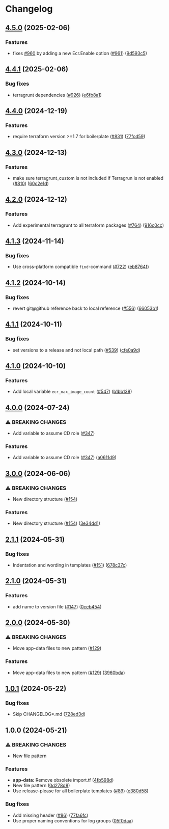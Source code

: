 # Changelog

## [4.5.0](https://github.com/oslokommune/golden-path-boilerplate/compare/app-data-v4.4.1...app-data-v4.5.0) (2025-02-06)


### Features

* fixes [#960](https://github.com/oslokommune/golden-path-boilerplate/issues/960) by adding a new Ecr.Enable option ([#961](https://github.com/oslokommune/golden-path-boilerplate/issues/961)) ([9d593c5](https://github.com/oslokommune/golden-path-boilerplate/commit/9d593c52b8aa06d952fc1c0fbaf307e425137556))

## [4.4.1](https://github.com/oslokommune/golden-path-boilerplate/compare/app-data-v4.4.0...app-data-v4.4.1) (2025-02-06)


### Bug fixes

* terragrunt dependencies ([#926](https://github.com/oslokommune/golden-path-boilerplate/issues/926)) ([e6fb8a1](https://github.com/oslokommune/golden-path-boilerplate/commit/e6fb8a1e7fc0bb377d2ce1725e60a82308b403f9))

## [4.4.0](https://github.com/oslokommune/golden-path-boilerplate/compare/app-data-v4.3.0...app-data-v4.4.0) (2024-12-19)


### Features

* require terraform version &gt;=1.7 for boilerplate ([#831](https://github.com/oslokommune/golden-path-boilerplate/issues/831)) ([77fcd59](https://github.com/oslokommune/golden-path-boilerplate/commit/77fcd5913643bf9af159e8ec6dbc86955825c0c4))

## [4.3.0](https://github.com/oslokommune/golden-path-boilerplate/compare/app-data-v4.2.0...app-data-v4.3.0) (2024-12-13)


### Features

* make sure terragrunt_custom is not included if Terragrun is not enabled ([#810](https://github.com/oslokommune/golden-path-boilerplate/issues/810)) ([60c2e1d](https://github.com/oslokommune/golden-path-boilerplate/commit/60c2e1df0bbc163ffd29d063018e1548f8c7d615))

## [4.2.0](https://github.com/oslokommune/golden-path-boilerplate/compare/app-data-v4.1.3...app-data-v4.2.0) (2024-12-12)


### Features

* Add experimental terragrunt to all terraform packages ([#764](https://github.com/oslokommune/golden-path-boilerplate/issues/764)) ([916c0cc](https://github.com/oslokommune/golden-path-boilerplate/commit/916c0cc2a8d9df21f651646e22d5ef912362710b))

## [4.1.3](https://github.com/oslokommune/golden-path-boilerplate/compare/app-data-v4.1.2...app-data-v4.1.3) (2024-11-14)


### Bug fixes

* Use cross-platform compatible `find`-command ([#722](https://github.com/oslokommune/golden-path-boilerplate/issues/722)) ([eb8764f](https://github.com/oslokommune/golden-path-boilerplate/commit/eb8764fb29ffe0d0390577c19c2e9cdbe48071de))

## [4.1.2](https://github.com/oslokommune/golden-path-boilerplate/compare/app-data-v4.1.1...app-data-v4.1.2) (2024-10-14)


### Bug fixes

* revert git@github reference back to local reference ([#556](https://github.com/oslokommune/golden-path-boilerplate/issues/556)) ([66053b1](https://github.com/oslokommune/golden-path-boilerplate/commit/66053b15701ce9ffc5bcd04f643f4c70f830b3d1))

## [4.1.1](https://github.com/oslokommune/golden-path-boilerplate/compare/app-data-v4.1.0...app-data-v4.1.1) (2024-10-11)


### Bug fixes

* set versions to a release and not local path ([#539](https://github.com/oslokommune/golden-path-boilerplate/issues/539)) ([cfe0a9d](https://github.com/oslokommune/golden-path-boilerplate/commit/cfe0a9dbc0095f550c9bcdbc9306bf2566fb4d58))

## [4.1.0](https://github.com/oslokommune/golden-path-boilerplate/compare/app-data-v4.0.0...app-data-v4.1.0) (2024-10-10)


### Features

* Add local variable `ecr_max_image_count` ([#547](https://github.com/oslokommune/golden-path-boilerplate/issues/547)) ([b1bb138](https://github.com/oslokommune/golden-path-boilerplate/commit/b1bb138ec795ead371efd8ed60b9b835f5212d98))

## [4.0.0](https://github.com/oslokommune/golden-path-boilerplate/compare/app-data-v3.0.0...app-data-v4.0.0) (2024-07-24)


### ⚠ BREAKING CHANGES

* Add variable to assume CD role ([#347](https://github.com/oslokommune/golden-path-boilerplate/issues/347))

### Features

* Add variable to assume CD role ([#347](https://github.com/oslokommune/golden-path-boilerplate/issues/347)) ([a0611d9](https://github.com/oslokommune/golden-path-boilerplate/commit/a0611d9762fe0c61d5c0baab883033d888dd2627))

## [3.0.0](https://github.com/oslokommune/golden-path-boilerplate/compare/app-data-v2.1.1...app-data-v3.0.0) (2024-06-06)


### ⚠ BREAKING CHANGES

* New directory structure ([#154](https://github.com/oslokommune/golden-path-boilerplate/issues/154))

### Features

* New directory structure ([#154](https://github.com/oslokommune/golden-path-boilerplate/issues/154)) ([3e34dd1](https://github.com/oslokommune/golden-path-boilerplate/commit/3e34dd1e3e5e0e3e1bc35359412809ca16dc199d))

## [2.1.1](https://github.com/oslokommune/golden-path-boilerplate/compare/app-data-v2.1.0...app-data-v2.1.1) (2024-05-31)


### Bug fixes

* Indentation and wording in templates ([#151](https://github.com/oslokommune/golden-path-boilerplate/issues/151)) ([678c37c](https://github.com/oslokommune/golden-path-boilerplate/commit/678c37c7b92f4d6d6794a6d4de8b5c007d30f7dc))

## [2.1.0](https://github.com/oslokommune/golden-path-boilerplate/compare/app-data-v2.0.0...app-data-v2.1.0) (2024-05-31)


### Features

* add name to version file ([#147](https://github.com/oslokommune/golden-path-boilerplate/issues/147)) ([0ceb454](https://github.com/oslokommune/golden-path-boilerplate/commit/0ceb454ede5dff40aa0acf8495d966dc93be219a))

## [2.0.0](https://github.com/oslokommune/golden-path-boilerplate/compare/app-data-v1.0.1...app-data-v2.0.0) (2024-05-30)


### ⚠ BREAKING CHANGES

* Move app-data files to new pattern ([#129](https://github.com/oslokommune/golden-path-boilerplate/issues/129))

### Features

* Move app-data files to new pattern ([#129](https://github.com/oslokommune/golden-path-boilerplate/issues/129)) ([3960bda](https://github.com/oslokommune/golden-path-boilerplate/commit/3960bdadd2701b42118a17f3d7dacb9b2b958642))

## [1.0.1](https://github.com/oslokommune/golden-path-boilerplate/compare/app-data-v1.0.0...app-data-v1.0.1) (2024-05-22)


### Bug fixes

* Skip CHANGELOG*.md ([728ed3d](https://github.com/oslokommune/golden-path-boilerplate/commit/728ed3ddf68d29a01368662cde144638b22e4a6e))

## 1.0.0 (2024-05-21)


### ⚠ BREAKING CHANGES

* New file pattern

### Features

* **app-data:** Remove obsolete import.tf ([4fb598d](https://github.com/oslokommune/golden-path-boilerplate/commit/4fb598d02d83584686f596b0f791170a96526d2d))
* New file pattern ([0d278d8](https://github.com/oslokommune/golden-path-boilerplate/commit/0d278d86fc460a8ba1c49d5ece3464bf24c34ab3))
* Use release-please for all boilerplate templates ([#89](https://github.com/oslokommune/golden-path-boilerplate/issues/89)) ([e380d58](https://github.com/oslokommune/golden-path-boilerplate/commit/e380d58c9a0273bfb4667c6228555784a4e3c6ad))


### Bug fixes

* Add missing header ([#86](https://github.com/oslokommune/golden-path-boilerplate/issues/86)) ([77fa6fc](https://github.com/oslokommune/golden-path-boilerplate/commit/77fa6fc8c17064b4220575ad3763d2fe5dc27198))
* Use proper naming conventions for log groups ([05f0daa](https://github.com/oslokommune/golden-path-boilerplate/commit/05f0daa7d5c463d40f9a5911abad30fe3163c737))
